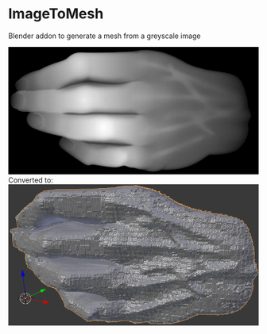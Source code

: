 # ImageToMesh
Blender addon to generate a mesh from a greyscale image

![2D hand](/readme/hand.png?raw=true "2D hand")  
Converted to:
![3D hand](/readme/hand3d.png?raw=true "3D hand")

